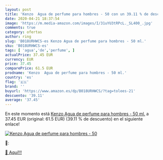 ```yaml
---
layout: post
title: 'Kenzo  Agua de perfume para hombres - 50 con un 39.11 % de descuento'
date: 2020-04-21 18:37:54
image: 'https://m.media-amazon.com/images/I/31uYU3tRPcL._SL400_.jpg'
comments: true
category: ofertas
author: ring
slug: 'B018URHWCS-es Kenzo Agua de perfume para hombres - 50 ml.'
sku: 'B018URHWCS-es'
tags: [ 'agua','de','perfume', ]
actualPrice: 37.45 EUR
currency: EUR
price: 37.45
comparePrice: 61.5 EUR
prodname: 'Kenzo  Agua de perfume para hombres - 50 ml.'
country: 'es'
flag: '🇪🇸'
brand: ''
buyurl: 'https://www.amazon.es/dp/B018URHWCS/?tag=tolees-21'
descuento: '39.11'
average: '37.45'
---
```


En este momento está [Kenzo  Agua de perfume para hombres - 50 ml.](https://www.amazon.es/dp/B018URHWCS/?tag=tolees-21) a 37.45 EUR (original: 61.5 EUR) (39.11 %  de descuento) en el siguiente enlace!

[![Kenzo  Agua de perfume para hombres - 50](https://m.media-amazon.com/images/I/31uYU3tRPcL._SL400_.jpg)](https://www.amazon.es/dp/B018URHWCS/?tag=tolees-21)

🔎:


[🛒 Aquí!!!](https://www.amazon.es/dp/B018URHWCS/?tag=tolees-21)

